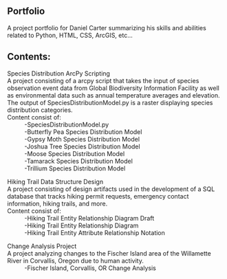 ## Portfolio
A project portfolio for Daniel Carter summarizing his skills and abilities related to Python, HTML, CSS, ArcGIS, etc...

## Contents:  
  <dl>
  <dt>Species Distribution ArcPy Scripting</dt>
  A project consisting of a arcpy script that takes the input of species observation event data from Global Biodiversity Information Facility as well as environmental data such as annual temperature averages and elevation. The output of SpeciesDistributionModel.py is a raster displaying species distribution categories.<br>  
  Content consist of:
  <dd>-SpeciesDistributionModel.py</dd>
  <dd>-Butterfly Pea Species Distribution Model</dd>
  <dd>-Gypsy Moth Species Distribution Model</dd>
  <dd>-Joshua Tree Species Distribution Model</dd>
  <dd>-Moose Species Distribution Model</dd>
  <dd>-Tamarack Species Distribution Model</dd>
  <dd>-Trillium Species Distribution Model</dd>
  </dl>
  
  <dl> 
  <dt>Hiking Trail Data Structure Design</dt>
   A project consisting of design artifacts used in the development of a SQL database that tracks hiking permit requests, emergency contact information, hiking trails, and more.<br>
  Content consist of:
  <dd>-Hiking Trail Entity Relationship Diagram Draft</dd>
  <dd>-Hiking Trail Entity Relationship Diagram</dd>
  <dd>-Hiking Trail Entity Attribute Relationship Notation</dd>
  </dl>
  
  <dl>
  <dt>Change Analysis Project</dt>
  A project analyzing changes to the Fischer Island area of the Willamette River in Corvallis, Oregon due to human activity. 
  <dd>-Fischer Island, Corvallis, OR Change Analysis</dd>
  </dl>
